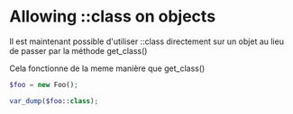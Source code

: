 # Allowing ::class on objects

Il est maintenant possible d'utiliser ::class directement sur un objet au lieu de passer par la méthode get_class()

Cela fonctionne de la meme manière que get_class()

```php
$foo = new Foo();

var_dump($foo::class);
```
